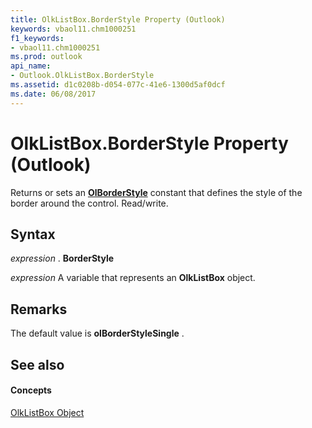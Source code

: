 ```yaml
---
title: OlkListBox.BorderStyle Property (Outlook)
keywords: vbaol11.chm1000251
f1_keywords:
- vbaol11.chm1000251
ms.prod: outlook
api_name:
- Outlook.OlkListBox.BorderStyle
ms.assetid: d1c0208b-d054-077c-41e6-1300d5af0dcf
ms.date: 06/08/2017
---
```



# OlkListBox.BorderStyle Property (Outlook)

Returns or sets an  **[OlBorderStyle](Outlook.OlBorderStyle.md)** constant that defines the style of the border around the control. Read/write.


## Syntax

 _expression_ . **BorderStyle**

 _expression_ A variable that represents an **OlkListBox** object.


## Remarks

The default value is  **olBorderStyleSingle** .


## See also


#### Concepts


[OlkListBox Object](Outlook.OlkListBox.md)

